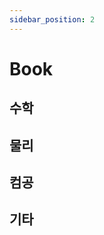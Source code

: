 ```yaml
---
sidebar_position: 2
---
```

# Book
## 수학
<WidthSection width="240px"> 
    <Card title="대학수학" text=""/>
    <Card title="선형대수학" text=""/>
    <Card title="미분방정식" text=""/>
</WidthSection>

## 물리
<WidthSection width="240px"> 
    <Card title="일반물리학" text=""/>
    <Card title="일반역학" text=""/>
    <Card title="현대물리학" text=""/>
    <Card title="수리물리학" text=""/>
    <Card title="양자역학" text=""/>
    <Card title="고체물리학" text=""/>
    <Card title="열&통계 물리학" text=""/>
    <Card title="전자기학" to="book/electrodynamics"/>
    <Card title="전자물리학" text=""/>
    <Card title="광학" text=""/>
</WidthSection>

## 컴공
<WidthSection width="240px"> 
    <Card title="이산수학" text=""/>
    <Card title="컴퓨터공학개론" text=""/>
    <Card title="자료구조" text=""/>
    <Card title="데이터베이스" text=""/>
    <Card title="컴퓨터 구조" text=""/>
    <Card title="운영체제" text=""/>
    <Card title="시스템 프로그래밍" text=""/>
    <Card title="컴퓨터 네트워크" text=""/>
    <Card title="Linux 시스템" text=""/>
    <Card title="데이터 프로그래밍" text="Python을 이용한AI"/>
</WidthSection>


## 기타
<WidthSection width="240px"> 
    <Card title="영어" to="book/eng" text="영어 관련"/>
</WidthSection>